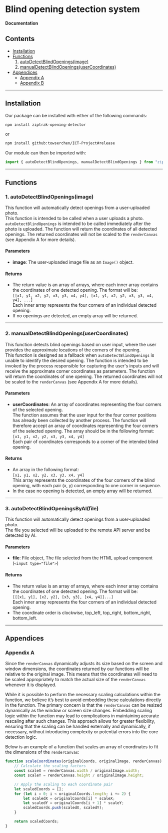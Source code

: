 # Blind opening detection system
**Documentation**

## Contents
- [Installation](#installation)
- [Functions](#functions)  
  1. [autoDetectBlindOpenings(image)](#1-autodetectblindopeningsimage)  
  2. [manualDetectBlindOpenings(userCoordinates)](#2-manualdetectblindopeningsusercoordinates)
- [Appendices](#appendices)  
  - [Appendix A](#appendix-a)  
  - [Appendix B](#appendix-b)

---

## Installation

Our package can be installed with either of the following commands:

```bash
npm install ziptrak-opening-detector
```
or
```bash
npm install github:towserchen/ICT-Project#release
```
Our module can then be imported with:
```javascript
import { autoDetectBlindOpenings, manualDetectBlindOpenings } from "ziptrak-opening-detector";
```

---

## Functions

### 1. autoDetectBlindOpenings(image)

This function will automatically detect openings from a user-uploaded photo.  
This function is intended to be called when a user uploads a photo. `autoDetectBlindOpenings` is intended to be called immediately after the photo is uploaded. The function will return the coordinates of all detected openings. The returned coordinates will not be scaled to the `renderCanvas` (see Appendix A for more details).

#### Parameters
- **image**: The user-uploaded image file as an `Image()` object.

#### Returns
- The return value is an array of arrays, where each inner array contains the coordinates of one detected opening. The format will be:  
  `[[x1, y1, x2, y2, x3, y3, x4, y4], [x1, y1, x2, y2, x3, y3, x4, y4], ...]`  
  Each inner array represents the four corners of an individual detected opening.
- If no openings are detected, an empty array will be returned.

---

### 2. manualDetectBlindOpenings(userCoordinates)

This function detects blind openings based on user input, where the user provides the approximate locations of the corners of the opening.  
This function is designed as a fallback when `autoDetectBlindOpenings` is unable to identify the desired opening. The function is intended to be invoked by the process responsible for capturing the user's inputs and will receive the approximate corner coordinates as parameters. The function will return the coordinates of one opening. The returned coordinates will not be scaled to the `renderCanvas` (see Appendix A for more details).

#### Parameters
- **userCoordinates**: An array of coordinates representing the four corners of the selected opening.  
  The function assumes that the user input for the four corner positions has already been collected by another process. The function will therefore accept an array of coordinates representing the four corners of the selected opening. The array should be in the following format:  
  `[x1, y1, x2, y2, x3, y3, x4, y4]`  
  Each pair of coordinates corresponds to a corner of the intended blind opening.

#### Returns
- An array in the following format:  
  `[x1, y1, x2, y2, x3, y3, x4, y4]`  
  This array represents the coordinates of the four corners of the blind opening, with each pair (x, y) corresponding to one corner in sequence.
- In the case no opening is detected, an empty array will be returned.

---

### 3. autoDetectBlindOpeningsByAI(file)

This function will automatically detect openings from a user-uploaded photo.  
The file you selected will be uploaded to the remote API server and be detected by AI.

#### Parameters
- **file**: File object, The file selected from the HTML upload component (`<input type="file">`)

#### Returns
- The return value is an array of arrays, where each inner array contains the coordinates of one detected opening. The format will be:  
  `[[[x1, y1], [x2, y2], [x3, y3], [x4, y4]]...]`  
  Each inner array represents the four corners of an individual detected opening.
- The coordinate order is clockwise, top_left, top_right, bottom_right, bottom_left.

---

## Appendices

### Appendix A

Since the `renderCanvas` dynamically adjusts its size based on the screen and window dimensions, the coordinates returned by our functions will be relative to the original image. This means that the coordinates will need to be scaled appropriately to match the actual size of the `renderCanvas` whenever it is displayed.

While it is possible to perform the necessary scaling calculations within the function, we believe it’s best to avoid embedding these calculations directly in the function. The primary concern is that the `renderCanvas` can be resized dynamically as the window or screen size changes. Embedding scaling logic within the function may lead to complications in maintaining accurate rescaling after such changes. This approach allows for greater flexibility, ensuring that the scaling can be handled externally and dynamically, if necessary, without introducing complexity or potential errors into the core detection logic.

Below is an example of a function that scales an array of coordinates to fit the dimensions of the `renderCanvas`:

```javascript
function scaleCoordinates(originalCoords, originalImage, renderCanvas) {
    // Calculate the scaling factors
    const scaleX = renderCanvas.width / originalImage.width;
    const scaleY = renderCanvas.height / originalImage.height;

    // Apply the scaling to each coordinate pair
    let scaledCoords = [];
    for (let i = 0; i < originalCoords.length; i += 2) {
        let scaledX = originalCoords[i] * scaleX;
        let scaledY = originalCoords[i + 1] * scaleY;
        scaledCoords.push(scaledX, scaledY);
    }

    return scaledCoords;
}
